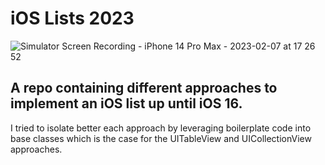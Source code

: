 # iOS Lists 2023

![Simulator Screen Recording - iPhone 14 Pro Max - 2023-02-07 at 17 26 52](https://user-images.githubusercontent.com/8277680/217380882-b98b9785-ef3b-40cd-a065-6b5e3959eba4.gif)

## A repo containing different approaches to implement an iOS list up until iOS 16.

I tried to isolate better each approach by leveraging boilerplate code into base classes which is the case for the UITableView and UICollectionView approaches.
